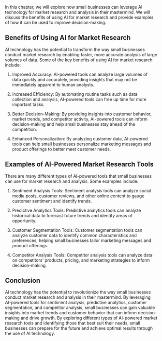 

In this chapter, we will explore how small businesses can leverage AI technology for market research and analysis in their mastermind. We will discuss the benefits of using AI for market research and provide examples of how it can be used to improve decision-making.

Benefits of Using AI for Market Research
----------------------------------------

AI technology has the potential to transform the way small businesses conduct market research by enabling faster, more accurate analysis of large volumes of data. Some of the key benefits of using AI for market research include:

1. Improved Accuracy: AI-powered tools can analyze large volumes of data quickly and accurately, providing insights that may not be immediately apparent to human analysts.

2. Increased Efficiency: By automating routine tasks such as data collection and analysis, AI-powered tools can free up time for more important tasks.

3. Better Decision-Making: By providing insights into customer behavior, market trends, and competitor activity, AI-powered tools can inform decision-making and help small businesses stay ahead of the competition.

4. Enhanced Personalization: By analyzing customer data, AI-powered tools can help small businesses personalize marketing messages and product offerings to better meet customer needs.

Examples of AI-Powered Market Research Tools
--------------------------------------------

There are many different types of AI-powered tools that small businesses can use for market research and analysis. Some examples include:

1. Sentiment Analysis Tools: Sentiment analysis tools can analyze social media posts, customer reviews, and other online content to gauge customer sentiment and identify trends.

2. Predictive Analytics Tools: Predictive analytics tools can analyze historical data to forecast future trends and identify areas of opportunity.

3. Customer Segmentation Tools: Customer segmentation tools can analyze customer data to identify common characteristics and preferences, helping small businesses tailor marketing messages and product offerings.

4. Competitor Analysis Tools: Competitor analysis tools can analyze data on competitors' products, pricing, and marketing strategies to inform decision-making.

Conclusion
----------

AI technology has the potential to revolutionize the way small businesses conduct market research and analysis in their mastermind. By leveraging AI-powered tools for sentiment analysis, predictive analytics, customer segmentation, and competitor analysis, small businesses can gain valuable insights into market trends and customer behavior that can inform decision-making and drive growth. By exploring different types of AI-powered market research tools and identifying those that best suit their needs, small businesses can prepare for the future and achieve optimal results through the use of AI technology.
